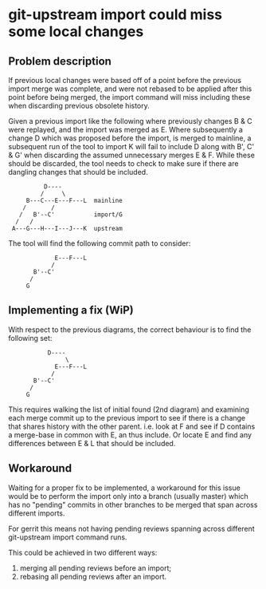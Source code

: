 # git-upstream import could miss some local changes

## Problem description

If previous local changes were based off of a point before the previous import merge was complete, and were not rebased to be applied after this point before being merged, the import command will miss including these when discarding previous obsolete history.

Given a previous import like the following where previously changes B & C were replayed, and the import was merged as E. Where subsequently a change D which was proposed before the import, is merged to mainline, a subsequent run of the tool to import K will fail to include D along with B', C' & G' when discarding the assumed unnecessary merges E & F. While these should be discarded, the tool needs to check to make sure if there are dangling changes that should be included.

              D----
             /     \
         B---C---E---F---L  mainline
        /       /
       /   B'--C'           import/G
      /   /
     A---G---H---I---J---K  upstream



The tool will find the following commit path to consider:

                 E---F---L
                /
           B'--C'
          /
         G

## Implementing a fix (WiP)

With respect to the previous diagrams, the correct behaviour is to find the following set:

               D----
                    \
                 E---F---L
                /
           B'--C'
          /
         G

This requires walking the list of initial found (2nd diagram) and examining each merge commit up to the previous import to see if there is a change that shares history with the other parent. i.e. look at F and see if D contains a merge-base in common with E, an thus include. Or locate E and find any differences between E & L that should be included.

## Workaround

Waiting for a proper fix to be implemented, a workaround for this issue would be to perform the import only into a branch (usually master) which has no "pending" commits in other branches to be merged that span across different imports.

For gerrit this means not having pending reviews spanning across different git-upstream import command runs.

This could be achieved in two different ways:
 1) merging all pending reviews before an import;
 2) rebasing all pending reviews after an import.
